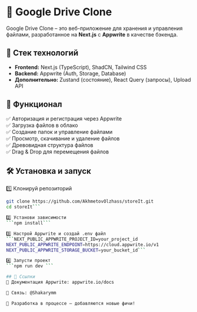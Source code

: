 # 📁 Google Drive Clone  

Google Drive Clone – это веб-приложение для хранения и управления файлами, разработанное на **Next.js** с **Appwrite** в качестве бэкенда.  

## 🚀 Стек технологий  
- **Frontend:** Next.js (TypeScript), ShadCN, Tailwind CSS  
- **Backend:** Appwrite (Auth, Storage, Database)  
- **Дополнительно:** Zustand (состояние), React Query (запросы), Upload API  

## 🎯 Функционал  
✅ Авторизация и регистрация через Appwrite  
✅ Загрузка файлов в облако  
✅ Создание папок и управление файлами  
✅ Просмотр, скачивание и удаление файлов  
✅ Древовидная структура файлов  
✅ Drag & Drop для перемещения файлов  

## 🛠 Установка и запуск  
1️⃣ Клонируй репозиторий  
```bash
git clone https://github.com/AkhmetovOlzhass/storeIt.git
cd storeIt```

2️⃣ Установи зависимости
```npm install```

3️⃣ Настрой Appwrite и создай .env файл
```NEXT_PUBLIC_APPWRITE_PROJECT_ID=your_project_id  
NEXT_PUBLIC_APPWRITE_ENDPOINT=https://cloud.appwrite.io/v1  
NEXT_PUBLIC_APPWRITE_STORAGE_BUCKET=your_bucket_id```

4️⃣ Запусти проект
```npm run dev ```

## 🔗 Ссылки
📜 Документация Appwrite: appwrite.io/docs

📩 Связь: @Shakarymm

🚀 Разработка в процессе – добавляются новые фичи!
